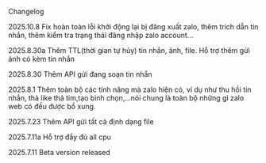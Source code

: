 Changelog

2025.10.8
Fix hoàn toàn lỗi khởi động lại bị đăng xuất zalo, thêm trích dẫn tin nhắn, thêm kiểm tra trạng thái đăng nhập zalo account...

2025.8.30a
Thêm TTL(thời gian tự hủy) tin nhắn, ảnh, file. Hỗ trợ thêm gửi ảnh có kèm tin nhắn

2025.8.30
Thêm API gửi đang soạn tin nhắn

2025.8.1
Thêm toàn bộ các tính năng mà zalo hiện có, ví dụ như thu hồi tin nhắn, thả like thả tim,tạo bình chọn,...nói chung là toàn bộ những gì zalo web có đều được bổ xung. 

2025.7.23
Thêm API gửi tất cả định dạng file 

2025.7.11a
Hỗ trợ đầy đủ all cpu

2025.7.11
Beta version released